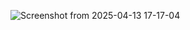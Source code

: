 ![Screenshot from 2025-04-13 17-17-04](https://github.com/user-attachments/assets/2333bd76-c82c-4147-a4fb-6e558b2e6f5a)
